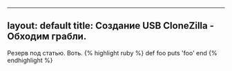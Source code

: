 
---
layout: default
title: Создание USB CloneZilla - Обходим грабли.
---

Резерв под статью.
Воть.
{% highlight ruby %}
def foo
  puts 'foo'
end
{% endhighlight %}